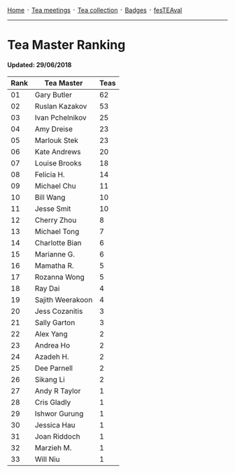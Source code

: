 [Home](./README.md) ᛫ [Tea meetings](./MEETINGS.md) ᛫ [Tea collection](./COLLECTION.md) ᛫ [Badges](./BADGES.md) ᛫ [fesTEAval](./FESTEAVAL.md)

-----

# Tea Master Ranking
#### Updated: 29/06/2018

| Rank | Tea Master         | Teas |
|------|--------------------|------|
| 01   | Gary Butler        | 62   |
| 02   | Ruslan Kazakov     | 53   |
| 03   | Ivan Pchelnikov    | 25   |
| 04   | Amy Dreise         | 23   |
| 05   | Marlouk Stek       | 23   |
| 06   | Kate Andrews       | 20   |
| 07   | Louise Brooks      | 18   |
| 08   | Felicia H.         | 14   |
| 09   | Michael Chu        | 11   |
| 10   | Bill Wang          | 10   |
| 11   | Jesse Smit         | 10   |
| 12   | Cherry Zhou        | 8    |
| 13   | Michael Tong       | 7    |
| 14   | Charlotte Bian     | 6    |
| 15   | Marianne G.        | 6    |
| 16   | Mamatha R.         | 5    |
| 17   | Rozanna Wong       | 5    |
| 18   | Ray Dai            | 4    |
| 19   | Sajith Weerakoon   | 4    |
| 20   | Jess Cozanitis     | 3    |
| 21   | Sally Garton       | 3    |
| 22   | Alex Yang          | 2    |
| 23   | Andrea Ho          | 2    |
| 24   | Azadeh H.          | 2    |
| 25   | Dee Parnell        | 2    |
| 26   | Sikang Li          | 2    |
| 27   | Andy R Taylor      | 1    |
| 28   | Cris Gladly        | 1    |
| 29   | Ishwor Gurung      | 1    |
| 30   | Jessica Hau        | 1    |
| 31   | Joan Riddoch       | 1    |
| 32   | Marzieh M.         | 1    |
| 33   | Will Niu           | 1    |
